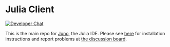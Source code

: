 # Julia Client

[![Developer Chat](https://badges.gitter.im/Join%20Chat.svg)](https://gitter.im/JunoLab/Juno)

This is the main repo for [Juno](http://junolab.org), the Julia IDE. Please see [here](https://github.com/JunoLab/uber-juno/blob/master/setup.md) for installation instructions and report problems at [the discussion board](http://discuss.junolab.org/).
